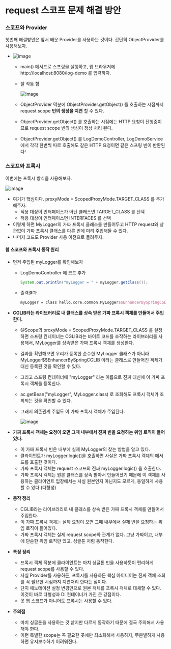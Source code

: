 # request 스코프 문제 해결 방안

### 스코프와 Provider

첫번째 해결방안은 앞서 배운 Provider를 사용하는 것이다. 간단히 ObjectProvider를 사용해보자.

* ![image](https://user-images.githubusercontent.com/75933619/149908221-a0b641d5-294e-4620-9461-90e743055da8.png)

  * main() 메서드로 스프링을 실행하고, 웹 브라우저에 http://localhost:8080/log-demo 를 입력하자.

  * 잘 작동 함

    ![image](https://user-images.githubusercontent.com/75933619/149908401-427c5341-98a8-45f1-a471-54982d6aabd2.png)

  * ObjectProvider 덕분에 ObjectProvider.getObject() 를 호출하는 시점까지 request scope **빈의 생성을 지연** 할 수 있다.

  * ObjectProvider.getObject() 를 호출하는 시점에는 HTTP 요청이 진행중이므로 request scope 빈의 생성이 정상 처리 된다.

  * ObjectProvider.getObject() 를 LogDemoController, LogDemoService 에서 각각 한번씩 따로 호출해도 같은 HTTP 요청이면 같은 스프링 빈이 반환된다!

### 스코프와 프록시

이번에는 프록시 방식을 사용해보자.

![image](https://user-images.githubusercontent.com/75933619/149912737-f907851f-8bf8-490d-be3c-ce0ac7fe321f.png)

* 여기가 핵심이다. proxyMode = ScopedProxyMode.TARGET_CLASS 를 추가해주자.
  * 적용 대상이 인터페이스가 아닌 클래스면 TARGET_CLASS 를 선택
  * 적용 대상이 인터페이스면 INTERFACES 를 선택
* 이렇게 하면 MyLogger의 가짜 프록시 클래스를 만들어두고 HTTP request와 상관없이 가짜 프록시 클래스를 다른 빈에 미리 주입해둘 수 있다.
* 나머지 코드도 Provider 사용 이전으로 돌려두자.

#### 웹 스코프와 프록시 동작 원리

* 먼저 주입된 myLogger를 확인해보자

  * LogDemoController 에 코드 추가

    ```java
    System.out.println("myLogger = " + myLogger.getClass());
    ```

  * 출력결과

    ```tex
    myLogger = class hello.core.common.MyLogger$$EnhancerBySpringCGLIB$$d3ed5e38
    ```

* **CGLIB라는 라이브러리로 내 클래스를 상속 받은 가짜 프록시 객체를 만들어서 주입한다.**

  * @Scope의 proxyMode = ScopedProxyMode.TARGET_CLASS 를 설정하면 스프링 컨테이너는 CGLIB라는 바이트 코드를 조작하는 라이브러리를 사용해서, MyLogger를 상속받은 가짜 프록시 객체를 생성한다.

  * 결과를 확인해보면 우리가 등록한 순수한 MyLogger 클래스가 아니라 MyLogger$$EnhancerBySpringCGLIB 이라는 클래스로 만들어진 객체가 대신 등록된 것을 확인할 수 있다.

  * 그리고 스프링 컨테이너에 "myLogger" 라는 이름으로 진짜 대신에 이 가짜 프록시 객체를 등록한다.

  * ac.getBean("myLogger", MyLogger.class) 로 조회해도 프록시 객체가 조회되는 것을 확인할 수 있다.

  * 그래서 의존관계 주입도 이 가짜 프록시 객체가 주입된다.

    ![image](https://user-images.githubusercontent.com/75933619/149915318-1267fab4-0c50-4c62-bd79-37cbd61a4818.png)

* **가짜 프록시 객체는 요청이 오면 그때 내부에서 진짜 빈을 요청하는 위임 로직이 들어있다.**
  * 이 가짜 프록시 빈은 내부에 실제 MyLogger의 찾는 방법을 알고 있다.
  * 클라이언트가 myLogger.logic()을 호출하면 사실은 가짜 프록시 객체의 메서드를 호출한 것이다.
  * 가짜 프록시 객체는 request 스코프의 진짜 myLogger.logic() 을 호출한다.
  * 가짜 프록시 객체는 원본 클래스를 상속 받아서 만들어졌기 때문에 이 객체를 사용하는 클라이언트 입장에서는 사실 원본인지 아닌지도 모르게, 동일하게 사용할 수 있다.(다형성)

* **동작 정리**
  * CGLIB라는 라이브러리로 내 클래스를 상속 받은 가짜 프록시 객체를 만들어서 주입한다.
  * 이 가짜 프록시 객체는 실제 요청이 오면 그때 내부에서 실제 빈을 요청하는 위임 로직이 들어있다.
  * 가짜 프록시 객체는 실제 request scope와 관계가 없다. 그냥 가짜이고, 내부에 단순한 위임 로직만 있고, 싱글톤 처럼 동작한다.

* **특징 정리**
  * 프록시 객체 적분에 클라이언트는 마치 싱글톤 빈을 사용하듯이 편리하게 request scope를 사용할 수 있다.
  * 사실 Provider를 사용하든, 프록시를 사용하든 핵심 아이디어는 진짜 객체 조회를 꼭 필요한 시점까지 지연처리 한다는 점이다.
  * 단지 애노테이션 설정 변경만으로 원본 객체를 프록시 객체로 대체할 수 있다. 이것이 바로 다형성과 DI 컨테이너가 가진 큰 강점이다.
  * 꼿 웹 스코프가 아니어도 프록시는 사용할 수 있다.

* **주의점**
  * 마치 싱글톤을 사용하는 것 샅지만 다르게 동작하기 때문에 결국 주의해서 사용해야 한다.
  * 이런 특별한 scope는 꼭 필요한 곳에만 최소화해서 사용하자, 무분별하게 사용하면 유지보수하기 어려워진다.